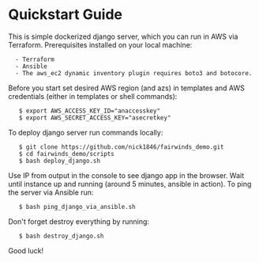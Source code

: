 #  Quickstart Guide 

  This is simple dockerized django server, which you can run in AWS via Terraform.
  Prerequisites installed on your local machine:
  
      - Terraform
      - Ansible
      - The aws_ec2 dynamic inventory plugin requires boto3 and botocore.

  Before you start set desired AWS region (and azs) in templates and AWS credentials (either in templates or shell commands):
  
       $ export AWS_ACCESS_KEY_ID="anaccesskey"
       $ export AWS_SECRET_ACCESS_KEY="asecretkey"

  To deploy django server run commands locally:
  
       $ git clone https://github.com/nick1846/fairwinds_demo.git
       $ cd fairwinds_demo/scripts
       $ bash deploy_django.sh
 
  Use IP from output in the console to see django app in the browser. Wait until instance up and running (around 5 minutes, ansible in action).
  To ping the server via Ansible run: 
  
       $ bash ping_django_via_ansible.sh
     
  Don't forget destroy everything by running:
  
       $ bash destroy_django.sh
     
  Good luck!

